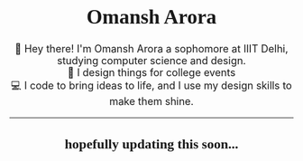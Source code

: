 <div align="center">
  <h1 style="font-family: 'Garamond'; font-size: 36px;">Omansh Arora</h1>
</div>

<div align="center">
  <p style="font-size: 18px;">
    🚀 Hey there! I'm Omansh Arora a sophomore at IIIT Delhi, studying computer science and design.
    <br>
    🎨 I design things for college events
    <br>
    💻 I code to bring ideas to life, and I use my design skills to make them shine.
  </p>
</div>

---

<div align="center">
  <h2 style="font-family: 'Garamond'; font-size: 24px;">hopefully updating this soon...</h2>
</div>
